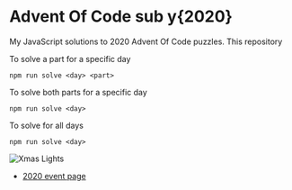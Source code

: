 # Advent Of Code sub y{2020}

My JavaScript solutions to 2020 Advent Of Code puzzles. This repository

To solve a part for a specific day

```npm run solve <day> <part>```

To solve both parts for a specific day

```npm run solve <day>```

To solve for all days

```npm run solve <day>```

![Xmas Lights](/assets/lights.gif)

- [2020 event page](https://adventofcode.com/2020/)
